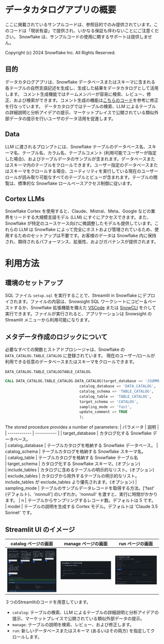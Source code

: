 # データカタログアプリの概要
ここに掲載されているサンプルコードは、参照目的でのみ提供されています。このコードは「現状有姿」で提供され、いかなる保証も伴わないことにご注意ください。
Snowflake は、サンプルコードの使用に関するサポートは提供しません。

Copyright (c) 2024 Snowflake Inc. All Rights Reserved.

## 目的
データカタログアプリは、Snowflake データベースまたはスキーマに含まれる各テーブルの自然言語記述を生成し、生成した結果をデータカタログとして活用します。
コメント生成機能ではチームメンバーが容易に検索、レビュー、修正、および検索ができます。コメント生成の機能は[こちらのコード](https://github.com/Snowflake-Labs/sfguide-data-crawler)を参考に修正を行なっています。
データカタログではテーブルの検索、LLM によるテーブルの詳細説明と分析アイデアの提示、マーケットプレイスで公開されている類似外部データの提示を行いユーザのデータ活用を促進します。

## Data
LLM に渡されるプロンプトには、Snowflake テーブルのデータベース名、スキーマ名、テーブル名、カラム名、テーブルコメント (利用可能でユーザーが指定した場合)、およびテーブルデータのサンプルが含まれます。データベースまたはスキーマ内のテーブルをクロールできます。ユーザー指定のデータベースまたはスキーマをクロールする場合、ユーティリティを実行している現在のユーザーロールが読み取り可能なすべてのテーブルとビューが含まれます。テーブルの閲覧は、標準的な Snowflake ロールベースアクセス制御に従います。

## Cortex LLMs
Snowflake Cortex を使用すると、Claude、Mistral、Meta、Google などの業界をリードする大規模言語モデル (LLM) にすぐにアクセスできます。また、Snowflake が特定のユースケース向けに微調整したモデルも提供しています。これらの LLM は Snowflake によって完全にホストおよび管理されているため、使用するためのセットアップは不要です。お客様のデータは Snowflake 内に保持され、期待されるパフォーマンス、拡張性、およびガバナンスが提供されます。

# 利用方法
## 環境のセットアップ
SQL ファイル `setup.sql` を実行することで、Streamlit in Snowflake にデプロイされます。ファイルの内容は、Snowsight SQL ワークシートにコピー＆ペーストするか、Snowflake 拡張機能を備えた [VSCode](https://docs.snowflake.com/en/user-guide/vscode-ext) または [SnowCLI](https://docs.snowflake.com/en/developer-guide/snowflake-cli-v2/index) を介して実行できます。ファイルが実行されると、アプリケーションは Snowsight の Streamlit メニューから利用可能になります。

## メタデータ作成のロジックについて
必要なすべての関数とストアドプロシージャは、Snowflake の `DATA_CATALOG.TABLE_CATALOG` に登録されています。
現在のユーザー/ロールが利用できる任意のデータベースまたはスキーマをクロールできます。

`DATA_CATALOG.TABLE_CATALOGTABLE_CATALOG`.
```sql
CALL DATA_CATALOG.TABLE_CATALOG.DATA_CATALOG(target_database => 'JSUMMER',
                                  catalog_database => 'DATA_CATALOG',
                                  catalog_schema => 'TABLE_CATALOG',
                                  catalog_table => 'TABLE_CATALOG',
                                  target_schema => 'CATALOG',
                                  sampling_mode => 'fast', 
                                  update_comment => TRUE
                                  );
```

The stored procedure provides a number of parameters:
| パラメータ        | 説明 |
| ------------     | ----------- |
| target_database  | カタログ化する Snowflake データベース。  
| catalog_database | テーブルカタログを格納する Snowflake データベース。
| catalog_schema   | テーブルカタログを格納する Snowflake スキーマ名。    
| catalog_table  | テーブルカタログを格納する Snowflake テーブル名    
| target_schema | カタログ化する Snowflake スキーマ。(オプション)   
| include_tables   | カタログに含めるテーブルの明示的なリスト。(オプション)     
| exclude_tables  | カタログから除外するテーブルの明示的なリスト。include_tables が exclude_tables より優先されます。(オプション)
| sampling_mode   | テーブルのサンプルデータレコードを取得する方法。['fast' (デフォルト)、'nonnull'] のいずれか。'nonnull' を渡すと、実行に時間がかかります。
| n | テーブルからサンプリングするレコード数。デフォルトは 5 です。    
| model   | テーブルの説明を生成する Cortex モデル。デフォルトは 'Claude 3.5 Sonnet' です。    
 
## Streamlit UI のイメージ
catalog ページの画面     |manage ページの画面     | run ページの画面
:--------------------:|:--------------------:|:-------------------------:
![](images/catalog.png)|![](images/manage.png)|![](images/run.png)

３つのStreamlitのコードを用意しています。
- `catalog`: テーブルの検索、LLM によるテーブルの詳細説明と分析アイデアの提示、マーケットプレイスで公開されている類似外部データの提示。
- `manage`: テーブルの説明を検索、レビュー、および修正します。
- `run`: 新しいデータベースまたはスキーマ (あるいはその両方) を指定してクロールします。